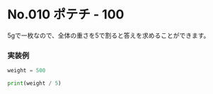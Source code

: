 # No.010 ポテチ - 100
5gで一枚なので、全体の重さを5で割ると答えを求めることができます。
### 実装例
```py
weight = 500

print(weight / 5)
```
